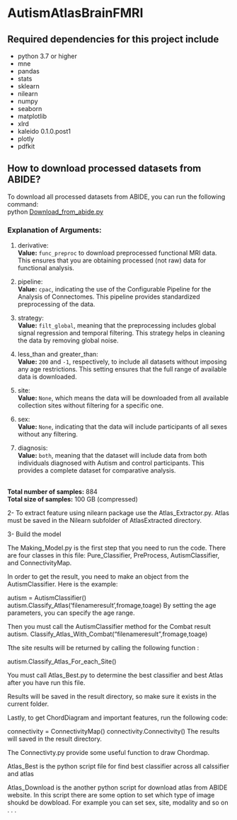 # AutismAtlasBrainFMRI

## Required dependencies for this project include
- python 3.7 or higher
- mne
- pandas
- stats
- sklearn
- nilearn
- numpy
- seaborn
- matplotlib
- xlrd
- kaleido 0.1.0.post1
- plotly
- pdfkit


## How to download processed datasets from ABIDE?
To download all processed datasets from ABIDE, you can run the following command:</br>
python <a href="Download_from_abide.py">Download_from_abide.py</a>

### Explanation of Arguments:
1. derivative:</br>
<b>Value:</b> `func_preproc` to download preprocessed functional MRI data. This ensures that you are obtaining processed (not raw) data for functional analysis.

2. pipeline:</br>
<b>Value:</b> `cpac`, indicating the use of the Configurable Pipeline for the Analysis of Connectomes. This pipeline provides standardized preprocessing of the data.

3. strategy:</br>
<b>Value:</b> `filt_global`, meaning that the preprocessing includes global signal regression and temporal filtering. This strategy helps in cleaning the data by removing global noise.

4. less_than and greater_than:</br>
<b>Value:</b> `200` and `-1`, respectively, to include all datasets without imposing any age restrictions. This setting ensures that the full range of available data is downloaded.

5. site:</br>
<b>Value:</b> `None`, which means the data will be downloaded from all available collection sites without filtering for a specific one.

6. sex:</br>
<b>Value:</b> `None`, indicating that the data will include participants of all sexes without any filtering.

7. diagnosis:</br>
<b>Value:</b> `both`, meaning that the dataset will include data from both individuals diagnosed with Autism and control participants. This provides a complete dataset for comparative analysis.

</br>
<b>Total number of samples:</b> 884</br>
<b>Total size of samples:</b> 100 GB (compressed)



2- To extract feature using nilearn package use the Atlas_Extractor.py. Atlas must be saved in the  Nilearn subfolder of AtlasExtracted directory.

3- Build the model  
  

The Making_Model.py is the first step that you need to run the code. 
There are four classes in this file: Pure_Classifier, PreProcess, AutismClassifier, and ConnectivityMap.

In order to get the result, you need to make an object from the AutismClassifier. Here is the example:

autism = AutismClassifier()
autism.Classify_Atlas(‘filenameresult’,fromage,toage)
By setting the age parameters, you can specify the age range.

Then you must call the AutismClassifier method for the Combat result
autism. Classify_Atlas_With_Combat(“filenameresult”,fromage,toage)

Tthe site results will be returned by calling the following function :

autism.Classify_Atlas_For_each_Site()

You must call Atlas_Best.py to determine the best classifier and best Atlas after you have run this file. 

Results will be saved in the result directory, so make sure it exists in the current folder.

Lastly, to get ChordDiagram and important features, run the following code:

connectivity = ConnectivityMap()
connectivity.Connectivity()
The results will saved in the result directory. 

The Connectivty.py provide some useful function to draw Chordmap.

Atlas_Best is the python script file for find best classifier across all calssifier and atlas 

Atlas_Download is the another python script for download atlas from ABIDE website. In this script there are some option to set which type of image shoukd be dowbload. For example you can set sex, site, modality and so on . . .










